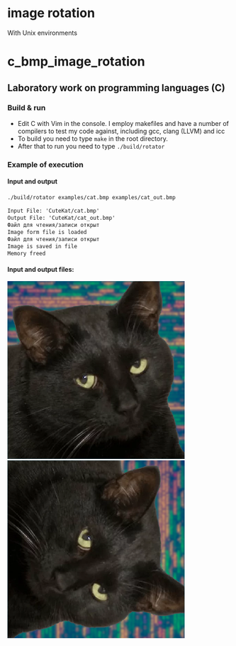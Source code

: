 # image rotation 

With Unix environments 


# c_bmp_image_rotation
## Laboratory work on programming languages (C)
### Build & run
- Edit C with Vim in the console. I employ makefiles and have a number of compilers to test my code against, including gcc, clang (LLVM) and icc
- To build you need to type `make` in the root directory.
- After that to run you need to type `./build/rotator`

### Example of execution
#### Input and output
```
./build/rotator examples/cat.bmp examples/cat_out.bmp 
```
```
Input File: 'CuteKat/cat.bmp' 
Output File: 'CuteKat/cat_out.bmp'
Файл для чтения/записи открыт
Image form file is loaded
Файл для чтения/записи открыт
Image is saved in file
Memory freed
```
#### Input and output files:
![cat](CuteKat/cat.bmp) ![cat](CuteKat/cat_out.bmp)
